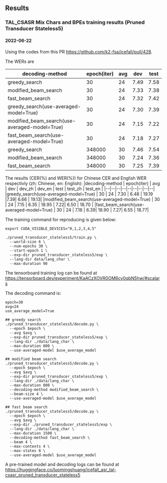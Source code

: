 ## Results

### TAL_CSASR Mix Chars and BPEs training results (Pruned Transducer Stateless5)

#### 2022-06-22

Using the codes from this PR https://github.com/k2-fsa/icefall/pull/428.

The WERs are

|decoding-method | epoch(iter) | avg | dev | test |
|--|--|--|--|--|
|greedy_search | 30 | 24 | 7.49 | 7.58|
|modified_beam_search | 30 | 24 | 7.33 | 7.38|
|fast_beam_search | 30 | 24 | 7.32 | 7.42|
|greedy_search(use-averaged-model=True) | 30 | 24 | 7.30 | 7.39|
|modified_beam_search(use-averaged-model=True) | 30 | 24 | 7.15 | 7.22|
|fast_beam_search(use-averaged-model=True) | 30 | 24 | 7.18 | 7.27|
|greedy_search | 348000 | 30 | 7.46 | 7.54|
|modified_beam_search | 348000 | 30 | 7.24 | 7.36|
|fast_beam_search | 348000 | 30 | 7.25 | 7.39 |

The results (CER(%) and WER(%)) for Chinese CER and English WER respectivly (zh: Chinese, en: English):
|decoding-method | epoch(iter) | avg | dev | dev_zh | dev_en | test | test_zh | test_en |
|--|--|--|--|--|--|--|--|--|
|greedy_search(use-averaged-model=True) | 30 | 24 | 7.30 | 6.48 | 19.19 |7.39| 6.66 | 19.13|
|modified_beam_search(use-averaged-model=True) | 30 | 24 | 7.15 | 6.35 | 18.95 | 7.22| 6.50 | 18.70 |
|fast_beam_search(use-averaged-model=True) | 30 | 24 | 7.18 | 6.39| 18.90 |  7.27| 6.55 | 18.77|

The training command for reproducing is given below:

```
export CUDA_VISIBLE_DEVICES="0,1,2,3,4,5"

./pruned_transducer_stateless5/train.py \
  --world-size 6 \
  --num-epochs 30 \
  --start-epoch 1 \
  --exp-dir pruned_transducer_stateless5/exp \
  --lang-dir data/lang_char \
  --max-duration 90
```

The tensorboard training log can be found at
https://tensorboard.dev/experiment/KaACzXOVR0OM6cy0qbN5hw/#scalars

The decoding command is:
```
epoch=30
avg=24
use_average_model=True

## greedy search
./pruned_transducer_stateless5/decode.py \
  --epoch $epoch \
  --avg $avg \
  --exp-dir pruned_transducer_stateless5/exp \
  --lang-dir ./data/lang_char \
  --max-duration 800 \
  --use-averaged-model $use_average_model

## modified beam search
./pruned_transducer_stateless5/decode.py \
  --epoch $epoch \
  --avg $avg \
  --exp-dir pruned_transducer_stateless5/exp \
  --lang-dir ./data/lang_char \
  --max-duration 800 \
  --decoding-method modified_beam_search \
  --beam-size 4 \
  --use-averaged-model $use_average_model

## fast beam search
./pruned_transducer_stateless5/decode.py \
  --epoch $epoch \
  --avg $avg \
  --exp-dir ./pruned_transducer_stateless5/exp \
  --lang-dir ./data/lang_char \
  --max-duration 1500 \
  --decoding-method fast_beam_search \
  --beam 4 \
  --max-contexts 4 \
  --max-states 8 \
  --use-averaged-model $use_average_model
```

A pre-trained model and decoding logs can be found at <https://huggingface.co/luomingshuang/icefall_asr_tal-csasr_pruned_transducer_stateless5>
